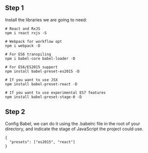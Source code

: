 ## Step 1

Install the libraries we are going to need:

```
# React and RxJS
npm i react rxjs -S

# Webpack for workflow opt
npm i webpack -D

# For ES6 transpiling
npm i babel-core babel-loader -D

# For ES6/ES2015 support
npm install babel-preset-es2015 -D

# If you want to use JSX
npm install babel-preset-react -D

# If you want to use experimental ES7 features
npm install babel-preset-stage-0 -D
```

## Step 2

Config Babel, we can do it using the .babelrc file in the root of your directory, and indicate the
stage of JavaScript the project could use.

```
{
  "presets": ["es2015", "react"]
}
```
